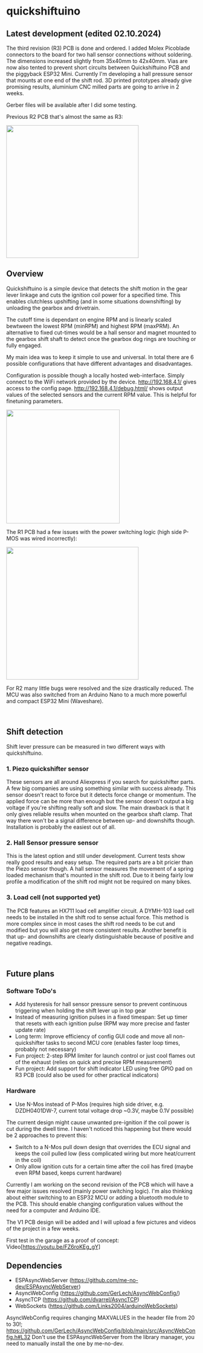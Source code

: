 # quickshiftuino
## Latest development (edited 02.10.2024)
The third revision (R3) PCB is done and ordered. I added Molex Picoblade connectors to the board for two hall sensor connections without soldering. The dimensions increased slightly from 35x40mm to 42x40mm.
Vias are now also tented to prevent short circuits between Quickshiftuino PCB and the piggyback ESP32 Mini.
Currently I'm developing a hall pressure sensor that mounts at one end of the shift rod. 3D printed prototypes already give promising results, aluminium CNC milled parts are going to arrive in 2 weeks.

Gerber files will be available after I did some testing.

Previous R2 PCB that's almost the same as R3:

<img src='img/r2_pcb.png' width='350'>

<br>

## Overview
Quickshiftuino is a simple device that detects the shift motion in the gear lever linkage and cuts the ignition coil power for a specified time.
This enables clutchless upshifting (and in some situations downshifting) by unloading the gearbox and drivetrain.

The cutoff time is dependant on engine RPM and is linearly scaled bewtween the lowest RPM (minRPM) and highest RPM (maxPRM).
An alternative to fixed cut-times would be a hall sensor and magnet mounted to the gearbox shift shaft to detect once the gearbox dog rings are touching or fully engaged.

My main idea was to keep it simple to use and universal. In total there are 6 possible configurations that have different advantages and disadvantages.

Configuration is possible though a locally hosted web-interface. Simply connect to the WiFi network provided by the device.
http://192.168.4.1/ gives access to the config page.
http://192.168.4.1/debug.html/ shows output values of the selected sensors and the current RPM value. This is helpful for finetuning parameters.

<img src='img/config.jpg' width='300'>

<br>

The R1 PCB had a few issues with the power switching logic (high side P-MOS was wired incorrectly):

<img src='img/r1_pcb.jpeg' width='350'>

For R2 many little bugs were resolved and the size drastically reduced.
The MCU was also switched from an Arduino Nano to a much more powerful and compact ESP32 Mini (Waveshare).

<br>

## Shift detection
Shift lever pressure can be measured in two different ways with quickshiftuino.

  ### 1. Piezo quickshifter sensor
  These sensors are all around Aliexpress if you search for quickshifter parts. A few big companies are using something similar with success already.
  This sensor doesn't react to force but it detects force change or momentum. The applied force can be more than enough but the sensor doesn't output a big voltage if you're shifting really soft and slow.
  The main drawback is that it only gives reliable results when mounted on the gearbox shaft clamp. That way there won't be a signal difference between up- and downshifts though. Installation is probably the easiest out of all.
  
  ### 2. Hall Sensor pressure sensor
  This is the latest option and still under development. Current tests show really good results and easy setup. The required parts are a bit pricier than the Piezo sensor though. A hall sensor measures the movement of a spring loaded mechanism that's mounted in the shift rod. Due to it being fairly low profile a modification of the shift rod might not be required on many bikes.

  ### 3. Load cell (not supported yet)
  The PCB features an HX711 load cell amplifier circuit.
  A DYMH-103 load cell needs to be installed in the shift rod to sense actual force.
  This method is more complex since in most cases the shift rod needs to be cut and modified but you will also get more consistent results.
  Another benefit is that up- and downshifts are clearly distinguishable because of positive and negative readings.

<br>

## Future plans
  ### Software ToDo's
  - Add hysteresis for hall sensor pressure sensor to prevent continuous triggering when holding the shift lever up in top gear
  - Instead of measuring ignition pulses in a fixed timespan: Set up timer that resets with each ignition pulse (RPM way more precise and faster update rate)
  - Long term: Improve efficiency of config GUI code and move all non-quickshifter tasks to second MCU core (enables faster loop times, probably not necessary)
  - Fun project: 2-step RPM limiter for launch control or just cool flames out of the exhaust (relies on quick and precise RPM measurement)
  - Fun project: Add support for shift indicator LED using free GPIO pad on R3 PCB (could also be used for other practical indicators)
  ### Hardware
  - Use N-Mos instead of P-Mos (requires high side driver, e.g. DZDH0401DW-7, current total voltage drop ~0.3V, maybe 0.1V possible)

The current design might cause unwanted pre-ignition if the coil power is cut during the dwell time. I haven't noticed this happening but there would be 2 approaches to prevent this:
- Switch to a N-Mos pull down design that overrides the ECU signal and keeps the coil pulled low (less complicated wiring but more heat/current in the coil)
- Only allow ignition cuts for a certain time after the coil has fired (maybe even RPM based, keeps current hardware)
  
Currently I am working on the second revision of the PCB which will have a few major issues resolved (mainly power switching logic).
I'm also thinking about either switching to an ESP32 MCU or adding a bluetooth module to the PCB. This should enable changing configuration values without the need for a computer and Arduino IDE.

The V1 PCB design will be added and I will upload a few pictures and videos of the project in a few weeks.

First test in the garage as a proof of concept: Video[https://youtu.be/FZ6roKEg_gY]

## Dependencies
- ESPAsyncWebServer (https://github.com/me-no-dev/ESPAsyncWebServer)
- AsyncWebConfig (https://github.com/GerLech/AsyncWebConfig/)
- AsyncTCP (https://github.com/dvarrel/AsyncTCP)
- WebSockets (https://github.com/Links2004/arduinoWebSockets)

AsyncWebConfig requires changing MAXVALUES in the header file from 20 to 30!; https://github.com/GerLech/AsyncWebConfig/blob/main/src/AsyncWebConfig.h#L32
Don't use the ESPAsyncWebServer from the library manager, you need to manually install the one by me-no-dev.
